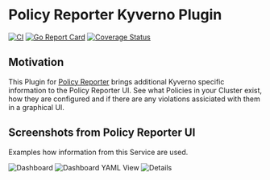 # Policy Reporter Kyverno Plugin
[![CI](https://github.com/fjogeleit/policy-reporter-kyverno-plugin/actions/workflows/ci.yaml/badge.svg)](https://github.com/fjogeleit/policy-reporter-kyverno-plugin/actions/workflows/ci.yaml) [![Go Report Card](https://goreportcard.com/badge/github.com/fjogeleit/policy-reporter-kyverno-plugin)](https://goreportcard.com/report/github.com/fjogeleit/policy-reporter-kyverno-plugin) [![Coverage Status](https://coveralls.io/repos/github/fjogeleit/policy-reporter-kyverno-plugin/badge.svg?branch=main)](https://coveralls.io/github/fjogeleit/policy-reporter-kyverno-plugin?branch=main)

## Motivation

This Plugin for [Policy Reporter](https://github.com/fjogeleit/policy-reporter) brings additional Kyverno specific information to the Policy Reporter UI. See what Policies in your Cluster exist, how they are configured and if there are any violations assiciated with them in a graphical UI.

## Screenshots from Policy Reporter UI

Examples how information from this Service are used.

![Dashboard](https://github.com/fjogeleit/policy-reporter-kyverno-plugin/blob/main/docs/images/dashboard.png?raw=true)
![Dashboard YAML View](https://github.com/fjogeleit/policy-reporter-kyverno-plugin/blob/main/docs/images/yaml-view.png?raw=true)
![Details](https://github.com/fjogeleit/policy-reporter-kyverno-plugin/blob/main/docs/images/details.png?raw=true)
